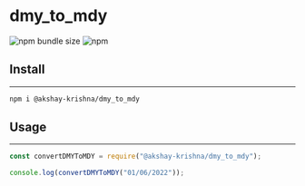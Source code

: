 # dmy_to_mdy

![npm bundle size](https://img.shields.io/bundlephobia/min/@akshay-krishna/dmy_to_mdy)
![npm](https://img.shields.io/npm/v/@akshay-krishna/dmy_to_mdy)

## Install

---

```bash
npm i @akshay-krishna/dmy_to_mdy
```

## Usage

---

```js
const convertDMYToMDY = require("@akshay-krishna/dmy_to_mdy");

console.log(convertDMYToMDY("01/06/2022"));
```
